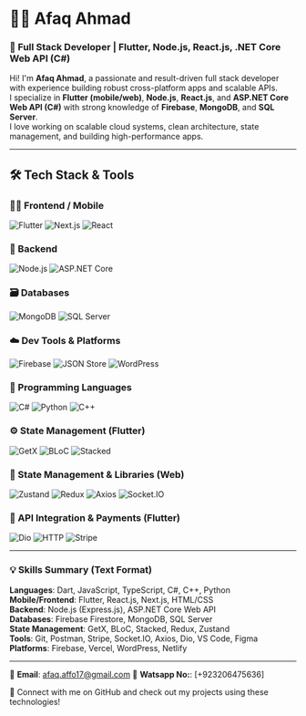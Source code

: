 # 👨‍💻 Afaq Ahmad

### 🚀 Full Stack Developer | Flutter, Node.js, React.js, .NET Core Web API (C#)

Hi! I'm **Afaq Ahmad**, a passionate and result-driven full stack developer with experience building robust cross-platform apps and scalable APIs.  
I specialize in **Flutter (mobile/web)**, **Node.js**, **React.js**, and **ASP.NET Core Web API (C#)** with strong knowledge of **Firebase**, **MongoDB**, and **SQL Server**.  
I love working on scalable cloud systems, clean architecture, state management, and building high-performance apps.

---

## 🛠️ Tech Stack & Tools

### 🧑‍💻 Frontend / Mobile
![Flutter](https://img.shields.io/badge/-Flutter-02569B?logo=flutter&logoColor=white&style=flat)
![Next.js](https://img.shields.io/badge/-Next.js-000000?logo=next.js&logoColor=white&style=flat)
![React](https://img.shields.io/badge/-React-61DAFB?logo=react&logoColor=black&style=flat)

### 🔧 Backend
![Node.js](https://img.shields.io/badge/-Node.js-339933?logo=node.js&logoColor=white&style=flat)
![ASP.NET Core](https://img.shields.io/badge/-ASP.NET%20Core-512BD4?logo=dotnet&logoColor=white&style=flat)

### 🗃️ Databases
![MongoDB](https://img.shields.io/badge/-MongoDB-47A248?logo=mongodb&logoColor=white&style=flat)
![SQL Server](https://img.shields.io/badge/-SQL%20Server-CC2927?logo=microsoftsqlserver&logoColor=white&style=flat)

### ☁️ Dev Tools & Platforms
![Firebase](https://img.shields.io/badge/-Firebase-FFCA28?logo=firebase&logoColor=black&style=flat)
![JSON Store](https://img.shields.io/badge/-JSON%20Store-4A4A4A?logo=json&logoColor=white&style=flat)
![WordPress](https://img.shields.io/badge/-WordPress-21759B?logo=wordpress&logoColor=white&style=flat)

### 🧠 Programming Languages
![C#](https://img.shields.io/badge/-C%23-239120?logo=c-sharp&logoColor=white&style=flat)
![Python](https://img.shields.io/badge/-Python-3776AB?logo=python&logoColor=white&style=flat)
![C++](https://img.shields.io/badge/-C++-00599C?logo=c%2b%2b&logoColor=white&style=flat)

### ⚙️ State Management (Flutter)
![GetX](https://img.shields.io/badge/-GetX-7B1FA2?style=flat&logo=flutter&logoColor=white)
![BLoC](https://img.shields.io/badge/-BLoC-40C4FF?logo=flutter&logoColor=white&style=flat)
![Stacked](https://img.shields.io/badge/-Stacked%20Service-009688?logo=flutter&logoColor=white&style=flat)

### 🔄 State Management & Libraries (Web)
![Zustand](https://img.shields.io/badge/-Zustand-000000?logo=react&logoColor=white&style=flat)
![Redux](https://img.shields.io/badge/-Redux-764ABC?logo=redux&logoColor=white&style=flat)
![Axios](https://img.shields.io/badge/-Axios-5A29E4?logo=axios&logoColor=white&style=flat)
![Socket.IO](https://img.shields.io/badge/-Socket.IO-010101?logo=socket.io&logoColor=white&style=flat)

### 📲 API Integration & Payments (Flutter)
![Dio](https://img.shields.io/badge/-Dio-1B1F23?logo=flutter&logoColor=white&style=flat)
![HTTP](https://img.shields.io/badge/-HTTP-FF6F00?logo=flutter&logoColor=white&style=flat)
![Stripe](https://img.shields.io/badge/-Stripe%20Payment-6772e5?logo=stripe&logoColor=white&style=flat)

---

### 💡 Skills Summary (Text Format)

**Languages**: Dart, JavaScript, TypeScript, C#, C++, Python  
**Mobile/Frontend**: Flutter, React.js, Next.js, HTML/CSS  
**Backend**: Node.js (Express.js), ASP.NET Core Web API  
**Databases**: Firebase Firestore, MongoDB, SQL Server  
**State Management**: GetX, BLoC, Stacked, Redux, Zustand  
**Tools**: Git, Postman, Stripe, Socket.IO, Axios, Dio, VS Code, Figma  
**Platforms**: Firebase, Vercel, WordPress, Netlify

---

📧 **Email**: [afaq.affo17@gmail.com](mailto:afaq.affo17@gmail.com)
📧 **Watsapp No:**: [+923206475636]

🔗 Connect with me on GitHub and check out my projects using these technologies!
